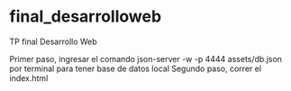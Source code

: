 # final_desarrolloweb
TP final Desarrollo Web

Primer paso, ingresar el comando  json-server -w -p 4444 assets/db.json por terminal para tener base de datos local
Segundo paso, correr el index.html
